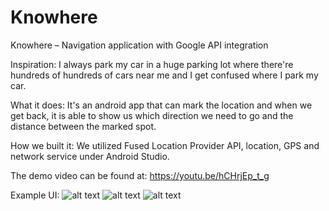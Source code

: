 # Knowhere
Knowhere – Navigation application with Google API integration

Inspiration:
I always park my car in a huge parking lot where there're hundreds of hundreds of cars near me and I get confused where I park my car.

What it does:
It's an android app that can mark the location and when we get back, it is able to show us which direction we need to go and the distance between the marked spot.

How we built it:
We utilized Fused Location Provider API, location, GPS and network service under Android Studio.

The demo video can be found at:
https://youtu.be/hCHrjEp_t_g

Example UI:
![alt text](https://ibb.co/Th43M5j/1.jpg)
![alt text](https://ibb.co/VLTfGFf)
![alt text](https://ibb.co/t2VqLRW)


